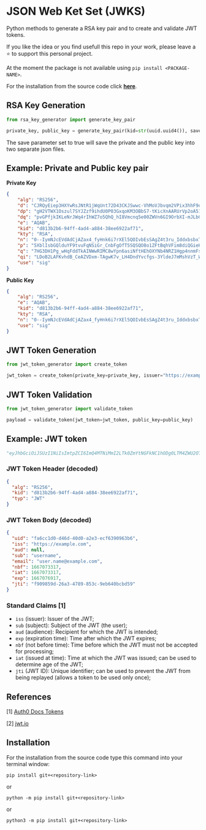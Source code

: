 # JSON Web Ket Set (JWKS)
Python methods to generate a RSA key pair and to create and validate JWT tokens.

If you like the idea or you find usefull this repo in your work, please leave a ⭐ to support this personal project.

At the moment the package is not available using `pip install <PACKAGE-NAME>`.

For the installation from the source code click **[here](#installation)**.

## RSA Key Generation
```python
from rsa_key_generator import generate_key_pair

private_key, public_key = generate_key_pair(kid=str(uuid.uuid4()), save=True)
```
The save parameter set to true will save the private and the public key into two separate json files. 

## Example: Private and Public key pair
**Private Key**
```json
{
    "alg": "RS256",
    "d": "CJRQyEiep3HXYwRsJNtR1jWqUnt72D43CKJSwwc-VhMoVJbvqm2VPix3hhF9oTZkjJ7ExJ--I_FfolgCqyUHWpzD14LyghLo2yWBIJLZOUKRojzf_D8Lcg0N8hpAaIV8F7v5iQgDHGf7H_5KlXnI9ZNarNSQ7Rh1e_nFOwh4HjO_CvCM23t2jJ8ThfhY1ITG7dIF8O2zi61ppoDHaNmHhTvLcTdRMc6nqjhvLgQ9ovmWPe4p1bkO1DmFNkT-XgU8RhHLRVdI7aW3Wpm6PQi7uaBH590C9m7gd3zYLZaEWjayIc-ZRfJSYIug3ZkpWYlS2t26N4xKo_na3dbPhPJYhQ",
    "dp": "gH2VTWX1Oszul7SYJZzf9ihdU0P03GxqoKM3OBbS7-tKicXnAARUrVp2oA51Cuqa_99XW0pw07RJaG3pLHOJ1zSq0x-7BWgwzsYBO1yt-ypGfCXlgu03T_ULmZHjrEvQ8QCjD_tLnDiRtY9RFYw6KLAUwFoj2RGvdRAVqfo-6-U",
    "dq": "pvGPfjkIKLeNrJWq4rIhWZ7o5QhQ_hI8Vmcnq5e00ZWVn6GI9OrbXI-mJLbG6NVZBp6nYWJVCV0DdwKQLixlRN_qBxEPp7OcyusLumGi0XBRUyNpbrVSQ6KJ22MqPo11pKUS37Ia7TjIUOmTzSUQATH6enYecAiEgMNLl6_VynM",
    "e": "AQAB",
    "kid": "d813b2b6-94ff-4ad4-a884-38ee6922af71",
    "kty": "RSA",
    "n": "0--IymNJcEVdAdCjAZax4_fyHnk6i7rXEl5QOIvbEsSAgZ4t3ru_IddxbsbxTd-OCoxv4ANaxWGD4XkyxWYK9zsAglgBQagWMvvgjOEy3PPU2Slq7XnXxWErcAyX9P1Cy5wnd4NXwP9457k6jLmBJPzXAfQC3LhcSmv_Tjpkzhs4vdLgoESskfQR4q-H9IoBErTu_NDIBd86CKoC6DtTJwAqK3alSQvg41R-C924iyuNU30tathPh16PNA6k6nEpva93L19Fgfw4aqG8kQgtAhi0L51PbTpC6VaOivHUNxZ6MtbMPw39rfhS6yXg-JqgKyWpmmVtqtLQmwZSR7w7QQ",
    "p": "5XblIsbGQlduYF9tvuFqNSiGr_CnbFgOfT5SQSQO8o1ZFtBqhVFim8diQGieHEODAoqlkcQevJRCOEbGNus97EMJx1iRBaUbKCF78U7oBBNgYaMCa10PQeV9GGl0ql_wzGAu_mJULmeXSxTSCP56Kuc3xJ0gJzcLDhL3J7Ems_s",
    "q": "7HG3DH1Pg_wHqFddTkAINWwRIMC8wYpn6asiNftHEhOXYNb4NRZ1Hgp4nnmFsu9w2AbZXhlGNbVqv1qwGZATqHZMZYZ39RYJyMCyTjlxn-AmFPjIjLFUUDOuQ59Y4yLLU6XocoaYZC3FuzLc96gKnM9OxFj84tgWOaKgWyX87PM",
    "qi": "LDoB2LAFKvhdB_CeAZVDxm-TAgwK7v_LH4DndYvcfgs-3YldeJ7mMshVzT_Wc6t065f4M805Bum8v03eUNMw51HVcDNsrl1gszEafYe3g9_fSbrIc8LpQHyw26rxmNkFKKmUD8i6i-ouSL0gIEyyzNYDUkYxZgX_NVRBD_v54FM",
    "use": "sig"
}
```

**Public Key**
```json
{
    "alg": "RS256",
    "e": "AQAB",
    "kid": "d813b2b6-94ff-4ad4-a884-38ee6922af71",
    "kty": "RSA",
    "n": "0--IymNJcEVdAdCjAZax4_fyHnk6i7rXEl5QOIvbEsSAgZ4t3ru_IddxbsbxTd-OCoxv4ANaxWGD4XkyxWYK9zsAglgBQagWMvvgjOEy3PPU2Slq7XnXxWErcAyX9P1Cy5wnd4NXwP9457k6jLmBJPzXAfQC3LhcSmv_Tjpkzhs4vdLgoESskfQR4q-H9IoBErTu_NDIBd86CKoC6DtTJwAqK3alSQvg41R-C924iyuNU30tathPh16PNA6k6nEpva93L19Fgfw4aqG8kQgtAhi0L51PbTpC6VaOivHUNxZ6MtbMPw39rfhS6yXg-JqgKyWpmmVtqtLQmwZSR7w7QQ",
    "use": "sig"
}
```
## JWT Token Generation
```python
from jwt_token_generator import create_token

jwt_token = create_token(private_key=private_key, issuer="https://example.com", username="username", email="user.name@example.com")
```

## JWT Token Validation
```python
from jwt_token_generator import validate_token

payload = validate_token(jwt_token=jwt_token, public_key=public_key)
```

## Example: JWT token
```python
"eyJhbGciOiJSUzI1NiIsImtpZCI6ImQ4MTNiMmI2LTk0ZmYtNGFkNC1hODg0LTM4ZWU2OTIyYWY3MSIsInR5cCI6IkpXVCJ9.eyJ1aWQiOiJmYTZjYzFkMC1kNDZkLTQwZDAtYTJlMy1lY2Y2MzkwOTYzYjYiLCJpc3MiOiJodHRwczovL2V4YW1wbGUuY29tIiwiYXVkIjpudWxsLCJzdWIiOiJ1c2VybmFtZSIsImVtYWlsIjoidXNlci5uYW1lQGV4YW1wbGUuY29tIiwibmJmIjoxNjY3MDczMzE3LCJpYXQiOjE2NjcwNzMzMTcsImV4cCI6MTY2NzA3NjkxNywianRpIjoiZjkwOTg1OWQtMjZhMy00Nzg5LTg1M2MtOWViNjQwYmNiZDU5In0.oE1rwzIg_JsB50N9WFMZQ_ZLgmuzv2qdqEoj92A4VYGZ_Ljgiv5vAg4gUjWVWrfcvukwgSiWdlam_OmEdaSqhnZMiFShTi8d6tPbnvqQr9oKlHoEx4a10musiwb-BmPaCx7Mw1zwOEI-UcPJTz4apCespTl9G3gV8lqw4-PfTA_uH8iIOgF7-IbM0CPITLkt2bd_ztI4BooXBwN2NNhk4ui3StXNplgdFULK73hH9HNvMNhD0nmJHYQdS95YdhdHCHHkoz9Kgx7MyrnJIgDSnxsxHd71itpNodi4GvCCv6BniWRtUOAeSNP3LhEz4vUIJB7K8cN4wwe21rejjYuILw"
```

### JWT Token Header (decoded)
```json
{
  "alg": "RS256",
  "kid": "d813b2b6-94ff-4ad4-a884-38ee6922af71",
  "typ": "JWT"
}
```

### JWT Token Body (decoded)
```json
{
  "uid": "fa6cc1d0-d46d-40d0-a2e3-ecf6390963b6",
  "iss": "https://example.com",
  "aud": null,
  "sub": "username",
  "email": "user.name@example.com",
  "nbf": 1667073317,
  "iat": 1667073317,
  "exp": 1667076917,
  "jti": "f909859d-26a3-4789-853c-9eb640bcbd59"
}
```

### Standard Claims [1]

* `iss` (issuer): Issuer of the JWT;
* `sub` (subject): Subject of the JWT (the user);
* `aud` (audience): Recipient for which the JWT is intended;
* `exp` (expiration time): Time after which the JWT expires;
* `nbf` (not before time): Time before which the JWT must not be accepted for processing;
* `iat` (issued at time): Time at which the JWT was issued; can be used to determine age of the JWT;
* `jti` (JWT ID): Unique identifier; can be used to prevent the JWT from being replayed (allows a token to be used only once);

## References
[1] [Auth0 Docs Tokens](https://auth0.com/docs/secure/tokens/json-web-tokens/json-web-token-claims)

[2] [jwt.io](https://jwt.io/)

## Installation
For the installation from the source code type this command into your terminal window:
```
pip install git+<repository-link>
```
or
```
python -m pip install git+<repository-link>
```
or
```
python3 -m pip install git+<repository-link>
```